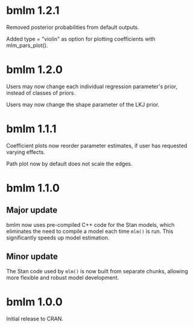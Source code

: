 # bmlm 1.2.1

Removed posterior probabilities from default outputs.

Added type = "violin" as option for plotting coefficients with mlm_pars_plot().

# bmlm 1.2.0

Users may now change each individual regression parameter's prior, instead of classes of priors.

Users may now change the shape parameter of the LKJ prior.

# bmlm 1.1.1

Coefficient plots now reorder parameter estimates, if user has requested varying effects.

Path plot now by default does not scale the edges.

# bmlm 1.1.0

## Major update

bmlm now uses pre-compiled C++ code for the Stan models, which eliminates the need to compile a model each time `mlm()` is run. This significantly speeds up model estimation.

## Minor update

The Stan code used by `mlm()` is now built from separate chunks, allowing more flexible and robust model development.

# bmlm 1.0.0

Initial release to CRAN.
